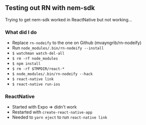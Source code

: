 ## Testing out RN with nem-sdk

Trying to get nem-sdk worked in ReactNative but not working...

### What did I do

- Replace `rn-nodeify` to the one on Github (mvayngrib/rn-nodeify)
- Run `node_modules/.bin/rn-nodeify --install`
- `$ watchman watch-del-all`
- `$ rm -rf node_modules`
- `$ npm install`
- `$ rm -rf $TMPDIR/react-*`
- `$ node_modules/.bin/rn-nodeify --hack`
- `$ react-native link`
- `$ react-native run-ios`

### ReactNative

- Started with Expo => didn't work
- Restarted with `create-react-native-app`
- Needed to `yarn eject` to run `react-native link`
